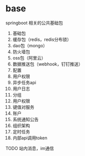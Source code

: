 # base
springboot 相关的公共基础包

1. 基础包
2. 缓存包（redis，redis分布锁）
3. dao包（mongo）
4. 防火墙包
5. oss包（阿里云）
6. 数据推送包（webhook，钉钉推送）
7. 配置
8. 用户权限
9. 异步任务api
10. 用户日志
11. 分组
12. 用户权限
13. 键值对服务
14. 账户
15. 系统通知公告
16. 组织架构
17. 定时任务
18. 内部api调用token

TODO 站内消息，im通信